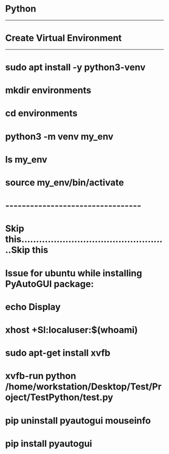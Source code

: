 # Python
-----------------------------------
# Create Virtual Environment 
-----------------------------------
# sudo apt install -y python3-venv
# mkdir environments
# cd environments
# python3 -m venv my_env
# ls my_env
# source my_env/bin/activate

# ---------------------------------
# Skip this..................................................Skip this
# Issue for ubuntu while installing PyAutoGUI package:
# echo Display
# xhost +SI:localuser:$(whoami)
# sudo apt-get install xvfb
# xvfb-run python /home/workstation/Desktop/Test/Project/TestPython/test.py
# pip uninstall pyautogui mouseinfo
# pip install pyautogui
